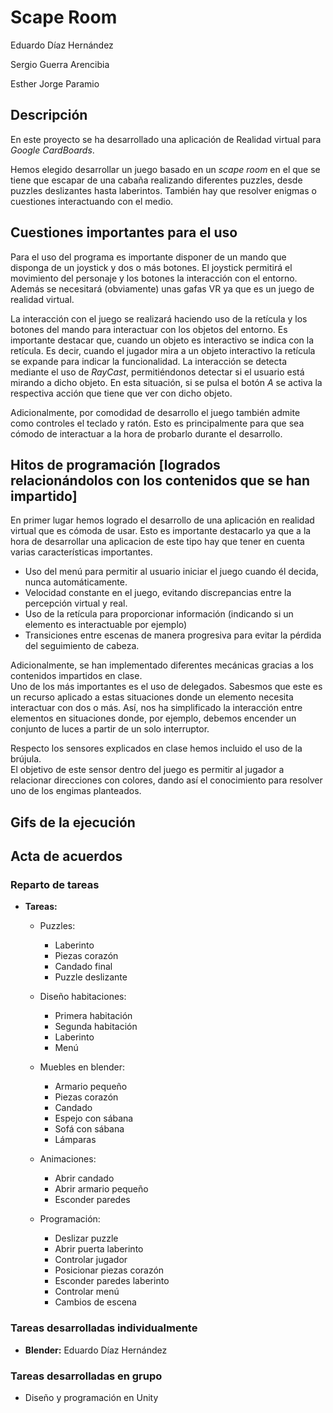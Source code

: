 # Scape Room 

Eduardo Díaz Hernández

Sergio Guerra Arencibia

Esther Jorge Paramio

## Descripción

En este proyecto se ha desarrollado una aplicación de Realidad virtual para *Google CardBoards*. 

Hemos elegido desarrollar un juego basado en un *scape room* en el que se tiene que escapar de una cabaña realizando diferentes puzzles, desde puzzles deslizantes hasta laberintos. También hay que resolver enigmas o cuestiones interactuando con el medio.

## Cuestiones importantes para el uso

Para el uso del programa es importante disponer de un mando que disponga de un joystick y dos o más botones. El joystick permitirá el movimiento del personaje y los botones la interacción con el entorno. Además se necesitará (obviamente) unas gafas VR ya que es un juego de realidad virtual.

La interacción con el juego se realizará haciendo uso de la retícula y los botones del mando para interactuar con los objetos del entorno. Es importante destacar que, cuando un objeto es interactivo se indica con la retícula. Es decir, cuando el jugador mira a un objeto interactivo la retícula se expande para indicar la funcionalidad. 
La interacción se detecta mediante el uso de *RayCast*, permitiéndonos detectar si el usuario está mirando a dicho objeto. En esta situación, si se pulsa el botón *A* se activa la respectiva acción que tiene que ver con dicho objeto.

Adicionalmente, por comodidad de desarrollo el juego también admite como controles el teclado y ratón. Esto es principalmente para que sea cómodo de interactuar a la hora de probarlo durante el desarrollo.

## Hitos de programación [logrados relacionándolos con los contenidos que se han impartido]  

En primer lugar hemos logrado el desarrollo de una aplicación en realidad virtual que es cómoda de usar. Esto es importante destacarlo ya que a la hora 
de desarrollar una aplicacion de este tipo hay que tener en cuenta varias características importantes.  
  - Uso del menú para permitir al usuario iniciar el juego cuando él decida, nunca automáticamente.
  - Velocidad constante en el juego, evitando discrepancias entre la percepción virtual y real.
  - Uso de la retícula para proporcionar información (indicando si un elemento es interactuable por ejemplo)
  - Transiciones entre escenas de manera progresiva para evitar la pérdida del seguimiento de cabeza.  

  
Adicionalmente, se han implementado diferentes mecánicas gracias a los contenidos impartidos en clase.  
Uno de los más importantes es el uso de delegados. Sabesmos que este es un recurso aplicado a estas situaciones donde un elemento necesita interactuar con dos o más. 
Así, nos ha simplificado la interacción entre elementos en situaciones donde, por ejemplo, debemos encender un conjunto de luces a partir de un solo interruptor.  

Respecto los sensores explicados en clase hemos incluido el uso de la brújula.  
El objetivo de este sensor dentro del juego es permitir al jugador a relacionar direcciones con colores, dando así el conocimiento para resolver uno de los engimas planteados.


## Gifs de la ejecución


## Acta de acuerdos
### Reparto de tareas  
- **Tareas:**
  -  Puzzles:
     - Laberinto
     - Piezas corazón
     - Candado final
     - Puzzle deslizante

  - Diseño habitaciones:
    - Primera habitación
    - Segunda habitación
    - Laberinto
    - Menú

  - Muebles en blender:
    - Armario pequeño
    - Piezas corazón
    - Candado
    - Espejo con sábana
    - Sofá con sábana
    - Lámparas
  
  - Animaciones:
    - Abrir candado
    - Abrir armario pequeño
    - Esconder paredes

  - Programación:
    - Deslizar puzzle
    - Abrir puerta laberinto
    - Controlar jugador
    - Posicionar piezas corazón
    - Esconder paredes laberinto
    - Controlar menú
    - Cambios de escena 

### Tareas desarrolladas individualmente

- **Blender:** Eduardo Díaz Hernández
  
### Tareas desarrolladas en grupo

- Diseño y programación en Unity
